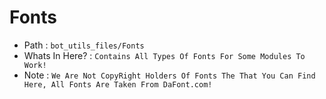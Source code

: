 # Fonts
* Path : `bot_utils_files/Fonts`
* Whats In Here? : `Contains All Types Of Fonts For Some Modules To Work!`
* Note : `We Are Not CopyRight Holders Of Fonts The That You Can Find Here, All Fonts Are Taken From DaFont.com!`
